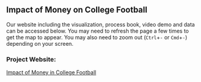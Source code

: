## Impact of Money on College Football

Our website including the visualization, process book, video demo and data can be accessed below. You may need to refresh the page a few times to get the map to appear. You may also need to zoom out (`Ctrl`+`-` or `Cmd`+`-`) depending on your screen.

### Project Website:
[Impact of Money in College Football](https://nijastleo15.github.io/dataviscourse-pr-collegefootballviz/)
